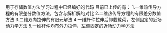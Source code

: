 用于存储数值方法学习过程中已经编好的代码
目前已上传的有：
1.一维热传导方程的有限差分数值方法，包含与解析解的对比
2.二维热传导方程的有限差分数值方法
3.二维双向拉伸的有限元解法
4.一维杆件拉伸后卸载载荷，左侧固定的近场动力学方法
5.一维杆件均布外力拉伸，左侧固定的近场动力学方法
